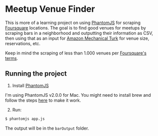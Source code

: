 # Meetup Venue Finder

This is more of a learning project on using [PhantomJS](https://github.com/ariya/phantomjs) for scraping [Foursquare](https://foursquare.com/) locations. The goal is to find good venues for meetups by scraping bars in a neighborhood and outputting their information as CSV, then using that as an input for [Amazon Mechanical Turk](https://www.mturk.com/mturk/welcome) for venue size, reservations, etc.

Keep in mind the scraping of less than 1.000 venues per [Foursquare's terms](https://developer.foursquare.com/overview/venues.html).

## Running the project

1. Install [PhantomJS](http://phantomjs.org/)

I'm using PhantomJS v2.0.0 for Mac. You might need to install brew and follow the steps [here](http://stackoverflow.com/a/28890209/1144141) to make it work.

2. Run:

```sh
$ phantomjs app.js
```

The output will be in the `barOutput` folder.
